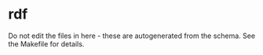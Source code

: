 # rdf

Do not edit the files in here - these are autogenerated from the schema. See the Makefile for details.
